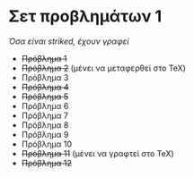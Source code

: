 # Σετ προβλημάτων 1

_Όσα είναι striked, έχουν γραφεί_

* ~~Πρόβλημα 1~~
* ~~Πρόβλημα 2~~ (μένει να μεταφερθεί στο TeX)
* Πρόβλημα 3
* ~~Πρόβλημα 4~~
* ~~Πρόβλημα 5~~
* Πρόβλημα 6
* Πρόβλημα 7
* Πρόβλημα 8
* Πρόβλημα 9
* Πρόβλημα 10
* ~~Πρόβλημα 11~~ (μένει να γραφτεί στο TeX)
* ~~Πρόβλημα 12~~

